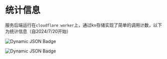 # 统计信息

服务后端运行在`cloudflare worker`上，通过kv存储实现了简单的调用计数，以下为统计信息（自2024/7/20开始）

![Dynamic JSON Badge](https://img.shields.io/badge/dynamic/json?url=https%3A%2F%2Fmrui-api.hzchu.top%2Fv2%2Fapi%2Fgetstatistics%2Fdownloadstatic&query=%24.usageCount&label=downloadstatic)

![Dynamic JSON Badge](https://img.shields.io/badge/dynamic/json?url=https%3A%2F%2Fmrui-api.hzchu.top%2Fv2%2Fapi%2Fgetstatistics%2Fcheckupdate&query=%24.usageCount&label=checkupdate)
